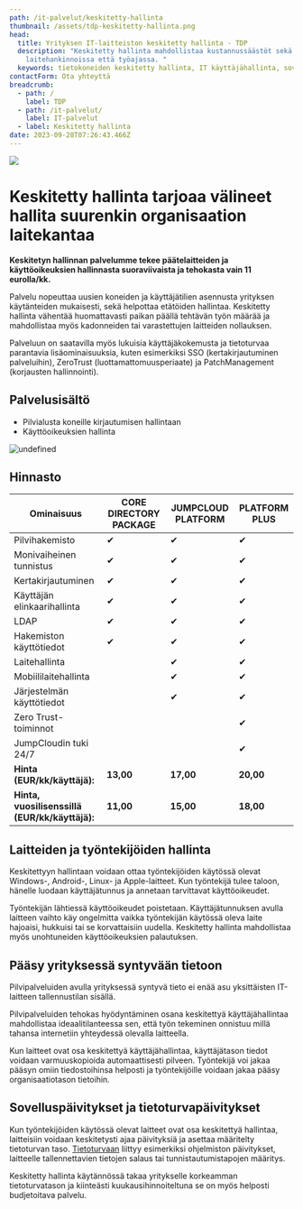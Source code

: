 ```yaml
---
path: /it-palvelut/keskitetty-hallinta
thumbnail: /assets/tdp-keskitetty-hallinta.png
head:
  title: Yrityksen IT-laitteiston keskitetty hallinta - TDP
  description: "Keskitetty hallinta mahdollistaa kustannussäästöt sekä
    laitehankinnoissa että työajassa. "
  keywords: tietokoneiden keskitetty hallinta, IT käyttäjähallinta, sovelluspäivitykset
contactForm: Ota yhteyttä
breadcrumb:
  - path: /
    label: TDP
  - path: /it-palvelut/
    label: IT-palvelut
  - label: Keskitetty hallinta
date: 2023-09-28T07:26:43.466Z
---
```

![](/assets/tdp-keskitetty-hallinta.png)

# Keskitetty hallinta tarjoaa välineet hallita suurenkin organisaation laitekantaa

**Keskitetyn hallinnan palvelumme tekee päätelaitteiden ja käyttöoikeuksien hallinnasta suoraviivaista ja tehokasta vain 11 eurolla/kk.**

Palvelu nopeuttaa uusien koneiden ja käyttäjätilien asennusta yrityksen käytänteiden mukaisesti, sekä helpottaa etätöiden hallintaa. Keskitetty hallinta vähentää huomattavasti paikan päällä tehtävän työn määrää ja mahdollistaa myös kadonneiden tai varastettujen laitteiden nollauksen.

Palveluun on saatavilla myös lukuisia käyttäjäkokemusta ja tietoturvaa parantavia lisäominaisuuksia, kuten esimerkiksi SSO (kertakirjautuminen palveluihin), ZeroTrust (luottamattomuusperiaate) ja PatchManagement (korjausten hallinnointi).

## Palvelusisältö

* Pilvialusta koneille kirjautumisen hallintaan
* Käyttöoikeuksien hallinta

<HeroBlock bgColor="brand" imageAlign="right">

  <div className="HeroBlockImage">

  ![undefined](/assets/tdp-hinnasto.jpg)

  </div>

  <div className="HeroBlockContent">


  ## H﻿innasto

  | Ominaisuus                                     | CORE DIRECTORY PACKAGE | JUMPCLOUD PLATFORM | PLATFORM PLUS |
  | ---------------------------------------------- | ---------------------- | ------------------ | ------------- |
  | Pilvihakemisto                                 | ✔                      | ✔                  | ✔             |
  | Monivaiheinen tunnistus                        | ✔                      | ✔                  | ✔             |
  | Kertakirjautuminen                             | ✔                      | ✔                  | ✔             |
  | Käyttäjän elinkaarihallinta                    | ✔                      | ✔                  | ✔             |
  | LDAP                                           | ✔                      | ✔                  | ✔             |
  | Hakemiston käyttötiedot                        | ✔                      | ✔                  | ✔             |
  | Laitehallinta                                  |                        | ✔                  | ✔             |
  | Mobiililaitehallinta                           |                        | ✔                  | ✔             |
  | Järjestelmän käyttötiedot                      |                        | ✔                  | ✔             |
  | Zero Trust-toiminnot                           |                        |                    | ✔             |
  | JumpCloudin tuki 24/7                          |                        |                    | ✔             |
  | **Hinta (EUR/kk/käyttäjä):**                   | **13,00**              | **17,00**          | **20,00**     |
  | **Hinta, vuosilisenssillä (EUR/kk/käyttäjä):** | **11,00**              | **15,00**          | **18,00**     |
  </div>

  </HeroBlock>    

## Laitteiden ja työntekijöiden hallinta

Keskitettyyn hallintaan voidaan ottaa työntekijöiden käytössä olevat Windows-, Android-, Linux- ja Apple-laitteet. Kun työntekijä tulee taloon, hänelle luodaan käyttäjätunnus ja annetaan tarvittavat käyttöoikeudet. 

Työntekijän lähtiessä käyttöoikeudet poistetaan. Käyttäjätunnuksen avulla laitteen vaihto käy ongelmitta vaikka työntekijän käytössä oleva laite hajoaisi, hukkuisi tai se korvattaisiin uudella. Keskitetty hallinta mahdollistaa myös unohtuneiden käyttöoikeuksien palautuksen.

## Pääsy yrityksessä syntyvään tietoon

Pilvipalveluiden avulla yrityksessä syntyvä tieto ei enää asu yksittäisten IT-laitteen tallennustilan sisällä.

Pilvipalveluiden tehokas hyödyntäminen osana keskitettyä käyttäjähallintaa mahdollistaa ideaalitilanteessa sen, että työn tekeminen onnistuu millä tahansa internetiin yhteydessä olevalla laitteella.

Kun laitteet ovat osa keskitettyä käyttäjähallintaa, käyttäjätason tiedot voidaan varmuuskopioida automaattisesti pilveen. Työntekijä voi jakaa pääsyn omiin tiedostoihinsa helposti ja työntekijöille voidaan jakaa pääsy organisaatiotason tietoihin.

## Sovelluspäivitykset ja tietoturvapäivitykset

Kun työntekijöiden käytössä olevat laitteet ovat osa keskitettyä hallintaa, laitteisiin voidaan keskitetysti ajaa päivityksiä ja asettaa määritelty tietoturvan taso. <a href="/it-palvelut/tietoturva">Tietoturvaan</a> liittyy esimerkiksi ohjelmiston päivitykset, laitteelle tallennettavien tietojen salaus tai tunnistautumistapojen määritys.

K﻿eskitetty hallinta käytännössä takaa yritykselle korkeamman tietoturvatason ja kiinteästi kuukausihinnoiteltuna se on myös helposti budjetoitava palvelu.